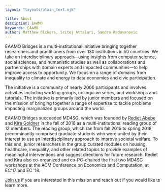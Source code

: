 ```yaml
---
layout: "layouts/plain_text.njk"

title: About
desciption: EAAMO
keywords: EAAMO
author: Matthew Olckers, Sritej Attaluri, Sandro Radovanovic
---
```

EAAMO Bridges is a multi-institutional initiative bringing together researchers and practitioners from over 130 institutions in 50 countries. We take an interdisciplinary approach—using insights from computer science, social sciences, and humanistic studies as well as collaborations and partnerships with domain experts and impacted communities—to help improve access to opportunity. We focus on a range of domains from inequality to climate and energy to data economies and civic participation.

The initiative is a community of nearly 2000 participants and involves activities including working groups, colloquium series, and workshops and tutorials. The initiative is primarily led by junior members and focused on the mission of bringing together a range of expertise to tackle problems impacting marginalized groups around the world.

EAAMO Bridges succeeded MD4SG, which was founded by [Rediet Abebe](https://www.cs.cornell.edu/~red/) and [Kira Goldner](http://www.kiragoldner.com/) in the fall of 2016 as a multi-institutional reading group of 12 members. The reading group, which ran from fall 2016 to spring 2018, predominantly comprised graduate students who were united by their interest to use an interdisciplinary approach to improve societal welfare. To this end, junior researchers in the group curated modules on housing, healthcare, inequality, and other related topics to provide examples of meaningful interventions and suggest directions for future research. Rediet and Kira also co-organized and co-PC-chaired the first two MD4SG workshops at the ACM Conference on Economics and Computation, at EC'17 and EC '18.

[Join us](https://docs.google.com/forms/d/e/1FAIpQLSfc2uwgKLw8Vfceq4l0UvuzxUGJcyf5U7Vc1mYwNR1yi3UYqA/viewform) if you are interested in this mission and reach out if you would like to learn more.